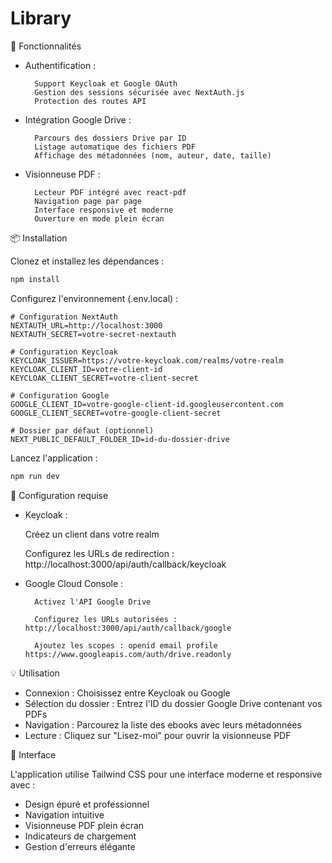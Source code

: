 # Library

🚀 Fonctionnalités

- Authentification :

        Support Keycloak et Google OAuth
        Gestion des sessions sécurisée avec NextAuth.js
        Protection des routes API

- Intégration Google Drive :

        Parcours des dossiers Drive par ID
        Listage automatique des fichiers PDF
        Affichage des métadonnées (nom, auteur, date, taille)

- Visionneuse PDF :

        Lecteur PDF intégré avec react-pdf
        Navigation page par page
        Interface responsive et moderne
        Ouverture en mode plein écran

📦 Installation

Clonez et installez les dépendances :

```bash 
npm install
```

Configurez l'environnement (.env.local) :

```env
# Configuration NextAuth
NEXTAUTH_URL=http://localhost:3000
NEXTAUTH_SECRET=votre-secret-nextauth

# Configuration Keycloak
KEYCLOAK_ISSUER=https://votre-keycloak.com/realms/votre-realm
KEYCLOAK_CLIENT_ID=votre-client-id
KEYCLOAK_CLIENT_SECRET=votre-client-secret

# Configuration Google
GOOGLE_CLIENT_ID=votre-google-client-id.googleusercontent.com
GOOGLE_CLIENT_SECRET=votre-google-client-secret

# Dossier par défaut (optionnel)
NEXT_PUBLIC_DEFAULT_FOLDER_ID=id-du-dossier-drive

```

Lancez l'application :

```bash 
npm run dev
```
🔧 Configuration requise

- Keycloak :

    Créez un client dans votre realm
    
    Configurez les URLs de redirection : http://localhost:3000/api/auth/callback/keycloak

- Google Cloud Console :

        Activez l'API Google Drive
        
        Configurez les URLs autorisées : http://localhost:3000/api/auth/callback/google

        Ajoutez les scopes : openid email profile https://www.googleapis.com/auth/drive.readonly

💡 Utilisation

- Connexion : Choisissez entre Keycloak ou Google
- Sélection du dossier : Entrez l'ID du dossier Google Drive contenant vos PDFs
- Navigation : Parcourez la liste des ebooks avec leurs métadonnées
- Lecture : Cliquez sur "Lisez-moi" pour ouvrir la visionneuse PDF

🎨 Interface

L'application utilise Tailwind CSS pour une interface moderne et responsive avec :

- Design épuré et professionnel
- Navigation intuitive
- Visionneuse PDF plein écran
- Indicateurs de chargement
- Gestion d'erreurs élégante